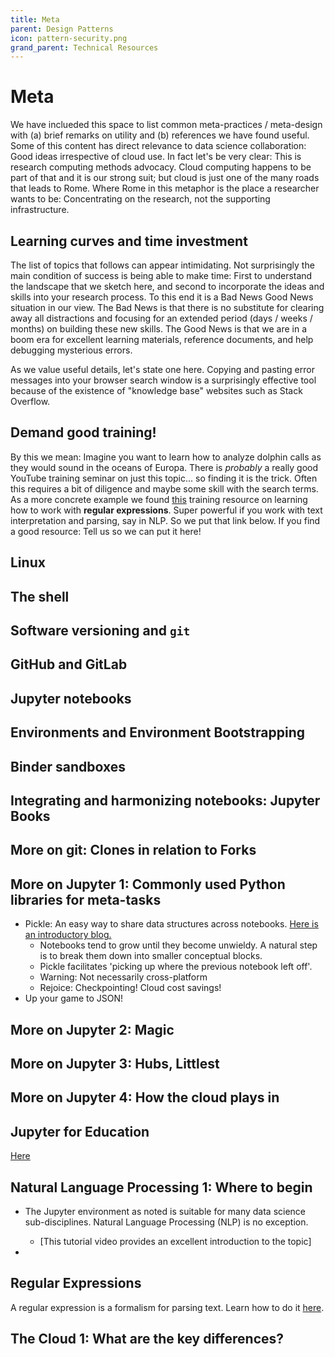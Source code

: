 ```yaml
---
title: Meta
parent: Design Patterns
icon: pattern-security.png
grand_parent: Technical Resources
---
```


# Meta

We have inclueded this space to list common meta-practices / meta-design with (a) brief remarks on utility and (b) references we have found useful.
Some of this content has direct relevance to data science collaboration: Good ideas irrespective of cloud use. In fact let's be very clear:
This is research computing methods advocacy. Cloud computing happens to be part of that and it is our strong suit; but cloud is just one of 
the many roads that leads to Rome. Where Rome in this metaphor is the place a researcher wants to be: Concentrating on the research, 
not the supporting infrastructure.


## Learning curves and time investment

The list of topics that follows can appear intimidating. Not surprisingly the main condition of success is
being able to make time: First to understand the landscape that we sketch here, and second to incorporate
the ideas and skills into your research process. To this end it is a Bad News Good News situation in our
view. The Bad News is that there is no substitute for clearing away all distractions and focusing for an 
extended period (days / weeks / months) on building these new skills. The Good News is that we are in a 
boom era for excellent learning materials, reference documents, and help debugging mysterious errors.


As we value useful details, let's state one here. Copying and pasting error messages into your browser
search window is a surprisingly effective tool because of the existence of "knowledge base" websites such 
as Stack Overflow. 

## Demand good training!

By this we mean: Imagine you want to learn how to analyze dolphin calls as they would sound in the oceans of Europa. 
There is *probably* a really good YouTube training seminar on just this topic... so finding it is the trick. Often 
this requires a bit of diligence and maybe some skill with the search terms. As a more concrete example we found
[this](https://regexone.com/) training resource on learning how to work with **regular expressions**. Super powerful
if you work with text interpretation and parsing, say in NLP. So we put that link below. If you 
find a good resource: Tell us so we can put it here!

## Linux

## The shell

## Software versioning and `git`

## GitHub and GitLab

## Jupyter notebooks

## Environments and Environment Bootstrapping

## Binder sandboxes

## Integrating and harmonizing notebooks: Jupyter Books

## More on git: Clones in relation to Forks

## More on Jupyter 1: Commonly used Python libraries for meta-tasks

- Pickle: An easy way to share data structures across notebooks. [Here is an introductory blog.](https://betterprogramming.pub/dont-fear-the-pickle-using-pickle-dump-and-pickle-load-5212f23dbbce)
    - Notebooks tend to grow until they become unwieldy. A natural step is to break them down into smaller conceptual blocks. 
    - Pickle facilitates 'picking up where the previous notebook left off'.
    - Warning: Not necessarily cross-platform
    - Rejoice: Checkpointing! Cloud cost savings!
- Up your game to JSON!

## More on Jupyter 2: Magic

## More on Jupyter 3: Hubs, Littlest

## More on Jupyter 4: How the cloud plays in

## Jupyter for Education

[Here](https://jupyter4edu.github.io/jupyter-edu-book/case-studies.html)

## Natural Language Processing 1: Where to begin

- The Jupyter environment as noted is suitable for many data science sub-disciplines. Natural Language Processing (NLP) is no exception.
    - [This tutorial video provides an excellent introduction to the topic]

- 

## Regular Expressions

A regular expression is a formalism for parsing text. Learn how to do it [here](https://regexone.com/).

## The Cloud 1: What are the key differences?
